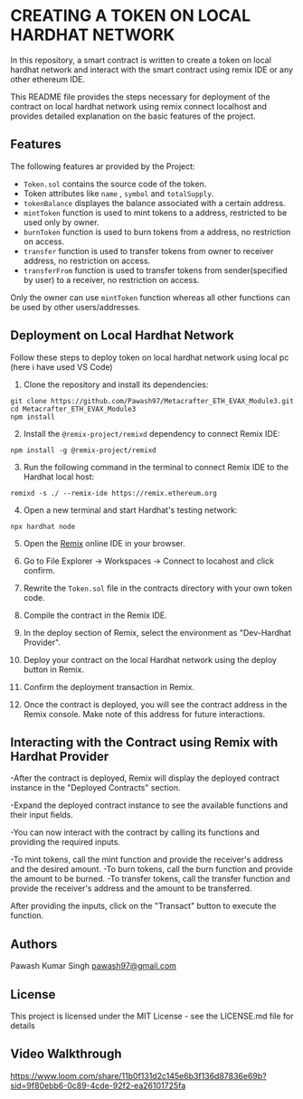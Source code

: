 # CREATING A TOKEN ON LOCAL HARDHAT NETWORK

In this repository, a smart contract is written to create a token on local hardhat network and interact with the smart contract using remix IDE or any other ethereum IDE. 

This README file provides the steps necessary for deployment of the contract on local hardhat network using remix connect localhost and provides detailed explanation on the basic features of the project.

## Features

The following features ar provided by the Project:

- `Token.sol` contains the source code of the token.
- Token attributes like `name` , `symbol` and `totalSupply`.
- `tokenBalance` displayes the balance associated with a certain address.
- `mintToken` function is used to mint tokens to a address, restricted to be used only by owner.
- `burnToken` function is used to burn tokens from a address, no restriction on access.
- `transfer` function is used to transfer tokens from owner to receiver address, no restriction on access.
- `transferFrom` function is used to transfer tokens from sender(specified by user) to a receiver, no restriction on access.

Only the owner can use `mintToken` function whereas all other functions can be used by other users/addresses.

## Deployment on Local Hardhat Network

Follow these steps to deploy token on local hardhat network using local pc (here i have used VS Code)

1. Clone the repository and install its dependencies:

```
git clone https://github.com/Pawash97/Metacrafter_ETH_EVAX_Module3.git
cd Metacrafter_ETH_EVAX_Module3
npm install
```

2. Install the `@remix-project/remixd` dependency to connect Remix IDE:

```
npm install -g @remix-project/remixd
```

3. Run the following command in the terminal to connect Remix IDE to the Hardhat local host:

```
remixd -s ./ --remix-ide https://remix.ethereum.org
```

4. Open a new terminal and start Hardhat's testing network:

```
npx hardhat node
```

5. Open the [Remix](https://remix.ethereum.org/) online IDE in your browser.

6. Go to File Explorer -> Workspaces -> Connect to locahost and click confirm.

7. Rewrite the `Token.sol` file in the contracts directory with your own token code.

8. Compile the contract in the Remix IDE.

9. In the deploy section of Remix, select the environment as "Dev-Hardhat Provider".

10. Deploy your contract on the local Hardhat network using the deploy button in Remix.

11. Confirm the deployment transaction in Remix.

12. Once the contract is deployed, you will see the contract address in the Remix console. Make note of this address for future interactions.

## Interacting with the Contract using Remix with Hardhat Provider

-After the contract is deployed, Remix will display the deployed contract instance in the "Deployed Contracts" section.

-Expand the deployed contract instance to see the available functions and their input fields.

-You can now interact with the contract by calling its functions and providing the required inputs.
  
  -To mint tokens, call the mint function and provide the receiver's address and the desired amount.
  -To burn tokens, call the burn function and provide the amount to be burned.
  -To transfer tokens, call the transfer function and provide the receiver's address and the amount to be transferred.

After providing the inputs, click on the "Transact" button to execute the function.

## Authors

Pawash Kumar Singh
pawash97@gmail.com

## License

This project is licensed under the MIT License - see the LICENSE.md file for details

## Video Walkthrough
https://www.loom.com/share/11b0f131d2c145e6b3f136d87836e69b?sid=9f80ebb6-0c89-4cde-92f2-ea26101725fa
